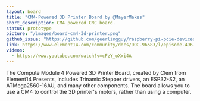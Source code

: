 ```yaml
---
layout: board
title: "CM4-Powered 3D Printer Board by @MayerMakes"
short_description: CM4 powered CNC board.
status: prototype
picture: "/images/board-cm4-3d-printer.png"
github_issue: "https://github.com/geerlingguy/raspberry-pi-pcie-devices/pull/127"
link: https://www.element14.com/community/docs/DOC-96583/l/episode-496-compute-module-4-powered-3d-printer-board
videos:
  - https://www.youtube.com/watch?v=cFzY_oXxi4A
---
```

The Compute Module 4 Powered 3D Printer Board, created by Clem from Element14 Presents, includes Trinamic Stepper drivers, an ESP32-S2, an ATMega2560-16AU, and many other components. The board allows you to use a CM4 to control the 3D printer's motors, rather than using a computer.
